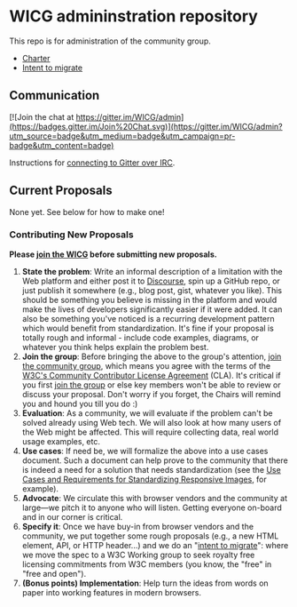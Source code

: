 # WICG admininstration repository
This repo is for administration of the community group.

 * [Charter](https://wicg.github.io/admin/charter.html)
 * [Intent to migrate](https://wicg.github.io/admin/intent-to-migrate.html)

## Communication
[![Join the chat at https://gitter.im/WICG/admin](https://badges.gitter.im/Join%20Chat.svg)](https://gitter.im/WICG/admin?utm_source=badge&utm_medium=badge&utm_campaign=pr-badge&utm_content=badge)

Instructions for [connecting to Gitter over IRC](https://github.com/WICG/admin/wiki/Connecting-to-Gitter-over-IRC).  

## Current Proposals

None yet. See below for how to make one!

### Contributing New Proposals

**Please [join the WICG](https://www.w3.org/community/wicg/) before submitting new proposals.**

 1. **State the problem**: Write an informal description of a limitation with the Web platform and either post it to <a href="http://discourse.specifiction.org/">Discourse</a>, spin up a GitHub repo, or just publish it somewhere (e.g., blog post, gist, whatever you like). This should be something you believe is missing in the platform and would make the lives of developers significantly easier if it were added. It can also be something you've noticed is a recurring development pattern which would benefit from standardization. It's fine if your proposal is totally rough and informal - include code examples, diagrams, or whatever you think helps explain the problem best.
 1. **Join the group**: Before bringing the above to the group's attention, <a href="https://www.w3.org/community/wicg/">join the community group</a>, which means you agree with the terms of the <a href="https://www.w3.org/community/about/agreements/cla/">W3C's Community Contributor License Agreement</a> (CLA). It's critical if you first <a href="https://www.w3.org/community/wicg/">join the group</a> or else key members won't be able to review or discuss your proposal. Don't worry if you forget, the Chairs will remind you and hound you till you do :)
 1. **Evaluation**: As a community, we will evaluate if the problem can't be solved already using Web tech. We will also look at how many users of the Web might be affected. This will require collecting data, real world usage examples, etc.
 1. **Use cases**: If need be, we will formalize the above into a use cases document. Such a document can help prove to the community that there is indeed a need for a solution that needs standardization (see the <a href="https://usecases.responsiveimages.org/">Use Cases and Requirements for Standardizing Responsive Images</a>, for example).
 1. **Advocate**: We circulate this with browser vendors and the community at large—we pitch it to anyone who will listen. Getting everyone on-board and in our corner is critical.
 1. **Specify it**: Once we have buy-in from browser vendors and the community, we put together some rough proposals (e.g., a new HTML element, API, or HTTP header...) and we do an "<a href="http://w3c.github.io/charter-html/request-to-transition.html">intent to migrate</a>": where we move the spec to a W3C Working group to seek royalty free licensing commitments from W3C members (you know, the "free" in "free and open").
 1. **(Bonus points) Implementation**: Help turn the ideas from words on paper into working features in modern browsers.
